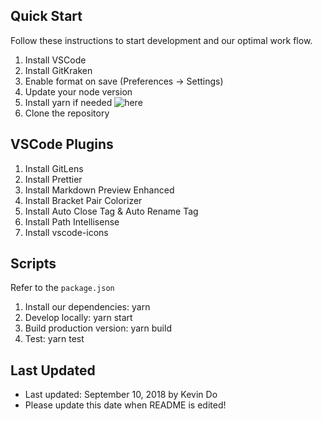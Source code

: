 ## Quick Start

Follow these instructions to start development and our optimal work flow.

1. Install VSCode
2. Install GitKraken
3. Enable format on save (Preferences -> Settings)
4. Update your node version
5. Install yarn if needed
   ![here](https://i.imgur.com/67AO4Pf.png)
6. Clone the repository

## VSCode Plugins

1. Install GitLens
2. Install Prettier
3. Install Markdown Preview Enhanced
4. Install Bracket Pair Colorizer
5. Install Auto Close Tag & Auto Rename Tag
6. Install Path Intellisense
7. Install vscode-icons

## Scripts

Refer to the `package.json`

1. Install our dependencies: yarn
2. Develop locally: yarn start
3. Build production version: yarn build
4. Test: yarn test

## Last Updated

-   Last updated: September 10, 2018 by Kevin Do
-   Please update this date when README is edited!
